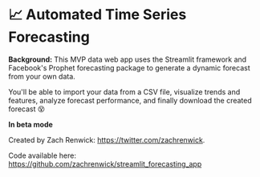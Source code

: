 # 📈 Automated Time Series Forecasting

**Background:** This MVP data web app uses the Streamlit framework and Facebook's Prophet forecasting package to generate a dynamic forecast from your own data. 

You'll be able to import your data from a CSV file, visualize trends and features, analyze forecast performance, and finally download the created forecast 😵

**In beta mode**

Created by Zach Renwick: https://twitter.com/zachrenwick.

Code available here: https://github.com/zachrenwick/streamlit_forecasting_app
